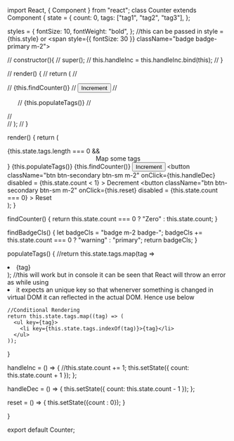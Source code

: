import React, { Component } from "react";
class Counter extends Component {
  state = {
    count: 0,
    tags: ["tag1", "tag2", "tag3"],
  };

  styles = {
    fontSize: 10,
    fontWeight: "bold",
  }; //this can be passed in style = {this.style} or <span style={{ fontSize: 30 }} className="badge badge-primary m-2">

  //   constructor(){
  //     super();
  //     this.handleInc = this.handleInc.bind(this);
  //   }

  //   render() {
  //     return (
  //       <div>
  //         <span className={this.findBadgeCls()}>{this.findCounter()}</span>
  //         <button className="btn btn-secondary btn-sm m-2">Increment</button>
  //         <ul>
  //             {this.populateTags()}
  //         </ul>
  //       </div>
  //     );
  //   }

  render() {
    return (
      <div>
        {this.state.tags.length === 0 && <center>Map some tags</center>}
        {this.populateTags()}
        <span className={this.findBadgeCls()}>{this.findCounter()}</span>
        <button
          className="btn btn-secondary btn-sm m-2"
          onClick={this.handleInc}
        >
          Increment
        </button>
        <button
          className="btn btn-secondary btn-sm m-2"
          onClick={this.handleDec}
          disabled = {this.state.count < 1}
        >
          Decrement
        </button>
        <button
          className="btn btn-secondary btn-sm m-2"
          onClick={this.reset}
          disabled = {this.state.count === 0}
        >
          Reset
        </button>
      </div>
    );
  }

  findCounter() {
    return this.state.count === 0 ? "Zero" : this.state.count;
  }

  findBadgeCls() {
    let badgeCls = "badge m-2 badge-";
    badgeCls += this.state.count === 0 ? "warning" : "primary";
    return badgeCls;
  }

  populateTags() {
    //return this.state.tags.map(tag => <li>{tag}</li>);
    //this will work but in console it can be seen that React will throw an error as while using <li> it expects an unique key so that whenerver something is changed in virtual DOM it can reflected in the actual DOM. Hence use below

    //Conditional Rendering
    return this.state.tags.map((tag) => (
      <ul key={tag}>
        <li key={this.state.tags.indexOf(tag)}>{tag}</li>
      </ul>
    ));
  }

  handleInc = () => {
    //this.state.count += 1;
    this.setState({ count: this.state.count + 1 });
  };

  handleDec = () => {
    this.setState({ count: this.state.count - 1 });
  };

  reset = () => {
    this.setState({count : 0});
  }

}

export default Counter;
